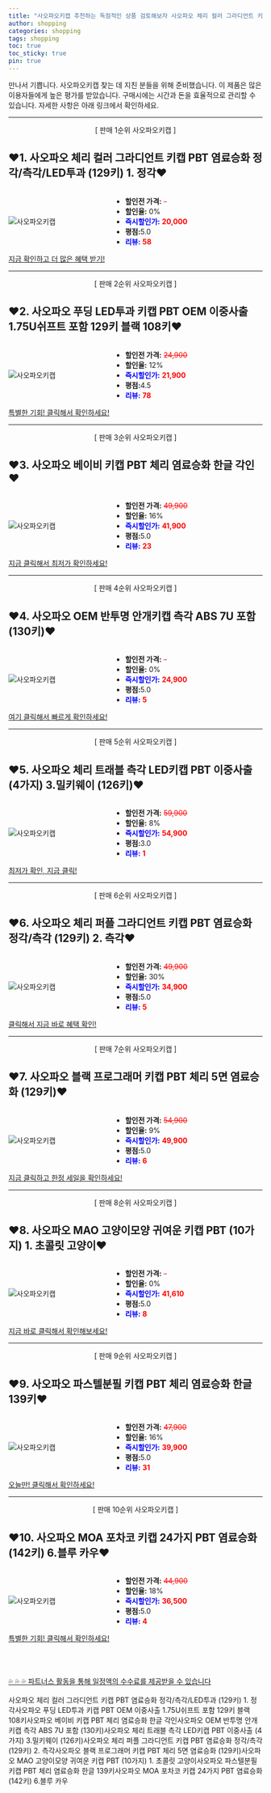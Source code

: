```yaml
---
title: "사오파오키캡 추천하는 독점적인 상품 검토해보자 사오파오 체리 컬러 그라디언트 키캡"
author: shopping
categories: shopping
tags: shopping
toc: true
toc_sticky: true
pin: true
---
```

만나서 기쁩니다. 사오파오키캡 찾는 데 지친 분들을 위해 준비했습니다. 이 제품은 많은 이용자들에게 높은 평가를 받았습니다. 구매시에는 시간과 돈을 효율적으로 관리할 수 있습니다. 자세한 사항은 아래 링크에서 확인하세요.

---
<p class="toplist" style="margin: 0 auto; display: block; width: fit-content;">[ 판매 1순위 사오파오키캡 ]</p>

<h2><strong>❤️1. 사오파오 체리 컬러 그라디언트 키캡 PBT 염료승화 정각/측각/LED투과 (129키) 1. 정각❤️</strong></h2>

<div style="display: flex; align-items: center;">
    <div style="flex: 0.4;">
        <img src="https://thumbnail8.coupangcdn.com/thumbnails/remote/230x230ex/image/vendor_inventory/0e59/0f5505d46e68804c1259e1faf50b7ba3efadf2c9f2e9cd517f6582abe019.jpg" alt="사오파오키캡" style="max-width: 100%;">
    </div>
    <div style="flex: 0.6; margin-left: 10px;">
        <ul>
            <li><strong>할인전 가격:</strong> <del style="color: red;">-</del></li>
            <li><strong>할인율:</strong> 0%</li>
            <li><span style='color:blue'><strong>즉시할인가:</strong></span> <span style='color:red'><strong>20,000</strong></span></li>
            <li><strong>평점:</strong>5.0</li>
            <li><span style='color:blue'><strong>리뷰:</strong></span> <span style='color:red'><strong>58</strong></span></li>
        </ul>
    </div>
</div>
<div class="center">
    <a href="https://William4Davisa.github.io?lptag=AF9450613&subid=githubio&pageKey=7612563851&traceid=V0-153&itemId=20164952564&vendorItemId=88074154006" class="myButton">
        지금 확인하고 더 많은 혜택 받기!
    </a>
</div>


---
<p class="toplist" style="margin: 0 auto; display: block; width: fit-content;">[ 판매 2순위 사오파오키캡 ]</p>

<h2><strong>❤️2. 사오파오 푸딩 LED투과 키캡 PBT OEM 이중사출 1.75U쉬프트 포함 129키 블랙 108키❤️</strong></h2>

<div style="display: flex; align-items: center;">
    <div style="flex: 0.4;">
        <img src="https://thumbnail6.coupangcdn.com/thumbnails/remote/230x230ex/image/vendor_inventory/ed5c/d17cd1e8e0e122bef298a03e2a5fdff49e69cb258ac02dd8f30b20e4ff41.jpg" alt="사오파오키캡" style="max-width: 100%;">
    </div>
    <div style="flex: 0.6; margin-left: 10px;">
        <ul>
            <li><strong>할인전 가격:</strong> <del style="color: red;">24,900</del></li>
            <li><strong>할인율:</strong> 12%</li>
            <li><span style='color:blue'><strong>즉시할인가:</strong></span> <span style='color:red'><strong>21,900</strong></span></li>
            <li><strong>평점:</strong>4.5</li>
            <li><span style='color:blue'><strong>리뷰:</strong></span> <span style='color:red'><strong>78</strong></span></li>
        </ul>
    </div>
</div>
<div class="center">
    <a href="https://William4Davisa.github.io?lptag=AF9450613&subid=githubio&pageKey=6498119724&traceid=V0-153&itemId=14294391287&vendorItemId=81539284672" class="myButton">
        특별한 기회! 클릭해서 확인하세요!
    </a>
</div>


---
<p class="toplist" style="margin: 0 auto; display: block; width: fit-content;">[ 판매 3순위 사오파오키캡 ]</p>

<h2><strong>❤️3. 사오파오 베이비 키캡 PBT 체리 염료승화 한글 각인❤️</strong></h2>

<div style="display: flex; align-items: center;">
    <div style="flex: 0.4;">
        <img src="https://thumbnail8.coupangcdn.com/thumbnails/remote/230x230ex/image/vendor_inventory/db00/bcd2b893df22e9e7d352bda091056e6358a3c87cbabfd21113e5b7cd2328.jpg" alt="사오파오키캡" style="max-width: 100%;">
    </div>
    <div style="flex: 0.6; margin-left: 10px;">
        <ul>
            <li><strong>할인전 가격:</strong> <del style="color: red;">49,900</del></li>
            <li><strong>할인율:</strong> 16%</li>
            <li><span style='color:blue'><strong>즉시할인가:</strong></span> <span style='color:red'><strong>41,900</strong></span></li>
            <li><strong>평점:</strong>5.0</li>
            <li><span style='color:blue'><strong>리뷰:</strong></span> <span style='color:red'><strong>23</strong></span></li>
        </ul>
    </div>
</div>
<div class="center">
    <a href="https://William4Davisa.github.io?lptag=AF9450613&subid=githubio&pageKey=6539141341&traceid=V0-153&itemId=14551903691&vendorItemId=81794249480" class="myButton">
        지금 클릭해서 최저가 확인하세요!
    </a>
</div>


---
<p class="toplist" style="margin: 0 auto; display: block; width: fit-content;">[ 판매 4순위 사오파오키캡 ]</p>

<h2><strong>❤️4. 사오파오 OEM 반투명 안개키캡 측각 ABS 7U 포함 (130키)❤️</strong></h2>

<div style="display: flex; align-items: center;">
    <div style="flex: 0.4;">
        <img src="https://thumbnail9.coupangcdn.com/thumbnails/remote/230x230ex/image/vendor_inventory/f006/79a6530a93928ea0b01fc48718557718d46c57b5e5f217fa5911933b6827.jpg" alt="사오파오키캡" style="max-width: 100%;">
    </div>
    <div style="flex: 0.6; margin-left: 10px;">
        <ul>
            <li><strong>할인전 가격:</strong> <del style="color: red;">-</del></li>
            <li><strong>할인율:</strong> 0%</li>
            <li><span style='color:blue'><strong>즉시할인가:</strong></span> <span style='color:red'><strong>24,900</strong></span></li>
            <li><strong>평점:</strong>5.0</li>
            <li><span style='color:blue'><strong>리뷰:</strong></span> <span style='color:red'><strong>5</strong></span></li>
        </ul>
    </div>
</div>
<div class="center">
    <a href="https://William4Davisa.github.io?lptag=AF9450613&subid=githubio&pageKey=8174672263&traceid=V0-153&itemId=23359149516&vendorItemId=90389673831" class="myButton">
        여기 클릭해서 빠르게 확인하세요!
    </a>
</div>


---
<p class="toplist" style="margin: 0 auto; display: block; width: fit-content;">[ 판매 5순위 사오파오키캡 ]</p>

<h2><strong>❤️5. 사오파오 체리 트래블 측각 LED키캡 PBT 이중사출 (4가지) 3.밀키웨이 (126키)❤️</strong></h2>

<div style="display: flex; align-items: center;">
    <div style="flex: 0.4;">
        <img src="https://thumbnail9.coupangcdn.com/thumbnails/remote/230x230ex/image/vendor_inventory/3ba1/db3fc85389fada0e19eb3e7335861dd40d97881aadc76b04e7e345f90f66.jpg" alt="사오파오키캡" style="max-width: 100%;">
    </div>
    <div style="flex: 0.6; margin-left: 10px;">
        <ul>
            <li><strong>할인전 가격:</strong> <del style="color: red;">59,900</del></li>
            <li><strong>할인율:</strong> 8%</li>
            <li><span style='color:blue'><strong>즉시할인가:</strong></span> <span style='color:red'><strong>54,900</strong></span></li>
            <li><strong>평점:</strong>3.0</li>
            <li><span style='color:blue'><strong>리뷰:</strong></span> <span style='color:red'><strong>1</strong></span></li>
        </ul>
    </div>
</div>
<div class="center">
    <a href="https://William4Davisa.github.io?lptag=AF9450613&subid=githubio&pageKey=7660042403&traceid=V0-153&itemId=20405214739&vendorItemId=89549618509" class="myButton">
        최저가 확인, 지금 클릭!
    </a>
</div>


---
<p class="toplist" style="margin: 0 auto; display: block; width: fit-content;">[ 판매 6순위 사오파오키캡 ]</p>

<h2><strong>❤️6. 사오파오 체리 퍼플 그라디언트 키캡 PBT 염료승화 정각/측각 (129키) 2. 측각❤️</strong></h2>

<div style="display: flex; align-items: center;">
    <div style="flex: 0.4;">
        <img src="https://thumbnail6.coupangcdn.com/thumbnails/remote/230x230ex/image/vendor_inventory/62d0/3dc61cc354c436eee1e5732690a86b01dd7e8a3f55bd1b961c84aebdc13f.jpg" alt="사오파오키캡" style="max-width: 100%;">
    </div>
    <div style="flex: 0.6; margin-left: 10px;">
        <ul>
            <li><strong>할인전 가격:</strong> <del style="color: red;">49,900</del></li>
            <li><strong>할인율:</strong> 30%</li>
            <li><span style='color:blue'><strong>즉시할인가:</strong></span> <span style='color:red'><strong>34,900</strong></span></li>
            <li><strong>평점:</strong>5.0</li>
            <li><span style='color:blue'><strong>리뷰:</strong></span> <span style='color:red'><strong>5</strong></span></li>
        </ul>
    </div>
</div>
<div class="center">
    <a href="https://William4Davisa.github.io?lptag=AF9450613&subid=githubio&pageKey=7549166111&traceid=V0-153&itemId=19862720336&vendorItemId=86964776094" class="myButton">
        클릭해서 지금 바로 혜택 확인!
    </a>
</div>


---
<p class="toplist" style="margin: 0 auto; display: block; width: fit-content;">[ 판매 7순위 사오파오키캡 ]</p>

<h2><strong>❤️7. 사오파오 블랙 프로그래머 키캡 PBT 체리 5면 염료승화 (129키)❤️</strong></h2>

<div style="display: flex; align-items: center;">
    <div style="flex: 0.4;">
        <img src="https://thumbnail6.coupangcdn.com/thumbnails/remote/230x230ex/image/vendor_inventory/98bc/b5cd2ec983780b29c454ebb8b067edbc0f8d6ce91c1d28806c9f860d8c02.jpg" alt="사오파오키캡" style="max-width: 100%;">
    </div>
    <div style="flex: 0.6; margin-left: 10px;">
        <ul>
            <li><strong>할인전 가격:</strong> <del style="color: red;">54,900</del></li>
            <li><strong>할인율:</strong> 9%</li>
            <li><span style='color:blue'><strong>즉시할인가:</strong></span> <span style='color:red'><strong>49,900</strong></span></li>
            <li><strong>평점:</strong>5.0</li>
            <li><span style='color:blue'><strong>리뷰:</strong></span> <span style='color:red'><strong>6</strong></span></li>
        </ul>
    </div>
</div>
<div class="center">
    <a href="https://William4Davisa.github.io?lptag=AF9450613&subid=githubio&pageKey=7340511527&traceid=V0-153&itemId=18865383782&vendorItemId=87549270256" class="myButton">
        지금 클릭하고 한정 세일을 확인하세요!
    </a>
</div>


---
<p class="toplist" style="margin: 0 auto; display: block; width: fit-content;">[ 판매 8순위 사오파오키캡 ]</p>

<h2><strong>❤️8. 사오파오 MAO 고양이모양 귀여운 키캡 PBT (10가지) 1. 초콜릿 고양이❤️</strong></h2>

<div style="display: flex; align-items: center;">
    <div style="flex: 0.4;">
        <img src="https://thumbnail8.coupangcdn.com/thumbnails/remote/230x230ex/image/vendor_inventory/739c/ac5bb5889d9bd48daea12e7be4e0b25fa2e53820e357e7ed6775023b6deb.jpg" alt="사오파오키캡" style="max-width: 100%;">
    </div>
    <div style="flex: 0.6; margin-left: 10px;">
        <ul>
            <li><strong>할인전 가격:</strong> <del style="color: red;">-</del></li>
            <li><strong>할인율:</strong> 0%</li>
            <li><span style='color:blue'><strong>즉시할인가:</strong></span> <span style='color:red'><strong>41,610</strong></span></li>
            <li><strong>평점:</strong>5.0</li>
            <li><span style='color:blue'><strong>리뷰:</strong></span> <span style='color:red'><strong>8</strong></span></li>
        </ul>
    </div>
</div>
<div class="center">
    <a href="https://William4Davisa.github.io?lptag=AF9450613&subid=githubio&pageKey=8026670893&traceid=V0-153&itemId=22434124141&vendorItemId=89479444638" class="myButton">
        지금 바로 클릭해서 확인해보세요!
    </a>
</div>


---
<p class="toplist" style="margin: 0 auto; display: block; width: fit-content;">[ 판매 9순위 사오파오키캡 ]</p>

<h2><strong>❤️9. 사오파오 파스텔분필 키캡 PBT 체리 염료승화 한글 139키❤️</strong></h2>

<div style="display: flex; align-items: center;">
    <div style="flex: 0.4;">
        <img src="https://thumbnail8.coupangcdn.com/thumbnails/remote/230x230ex/image/vendor_inventory/f92b/63e0829e9737e857b83cb47212efd0f76e9e67bea05bee2f350833ed9f0b.jpg" alt="사오파오키캡" style="max-width: 100%;">
    </div>
    <div style="flex: 0.6; margin-left: 10px;">
        <ul>
            <li><strong>할인전 가격:</strong> <del style="color: red;">47,900</del></li>
            <li><strong>할인율:</strong> 16%</li>
            <li><span style='color:blue'><strong>즉시할인가:</strong></span> <span style='color:red'><strong>39,900</strong></span></li>
            <li><strong>평점:</strong>5.0</li>
            <li><span style='color:blue'><strong>리뷰:</strong></span> <span style='color:red'><strong>31</strong></span></li>
        </ul>
    </div>
</div>
<div class="center">
    <a href="https://William4Davisa.github.io?lptag=AF9450613&subid=githubio&pageKey=7159319206&traceid=V0-153&itemId=18014442033&vendorItemId=85169881856" class="myButton">
        오늘만! 클릭해서 확인하세요!
    </a>
</div>


---
<p class="toplist" style="margin: 0 auto; display: block; width: fit-content;">[ 판매 10순위 사오파오키캡 ]</p>

<h2><strong>❤️10. 사오파오 MOA 포차코 키캡 24가지 PBT 염료승화 (142키) 6.블루 카우❤️</strong></h2>

<div style="display: flex; align-items: center;">
    <div style="flex: 0.4;">
        <img src="https://thumbnail7.coupangcdn.com/thumbnails/remote/230x230ex/image/vendor_inventory/2443/4558a65551b0d1fdbc4a07f9f1baa38f79f1e7d686d5db8646a0b05a9141.jpg" alt="사오파오키캡" style="max-width: 100%;">
    </div>
    <div style="flex: 0.6; margin-left: 10px;">
        <ul>
            <li><strong>할인전 가격:</strong> <del style="color: red;">44,900</del></li>
            <li><strong>할인율:</strong> 18%</li>
            <li><span style='color:blue'><strong>즉시할인가:</strong></span> <span style='color:red'><strong>36,500</strong></span></li>
            <li><strong>평점:</strong>5.0</li>
            <li><span style='color:blue'><strong>리뷰:</strong></span> <span style='color:red'><strong>4</strong></span></li>
        </ul>
    </div>
</div>
<div class="center">
    <a href="https://William4Davisa.github.io?lptag=AF9450613&subid=githubio&pageKey=7776756594&traceid=V0-153&itemId=21009113251&vendorItemId=89116639978" class="myButton">
        특별한 기회! 클릭해서 확인하세요!
    </a>
</div>

<br><br><br>[💦 💦 💦 파트너스 활동을 통해 일정액의 수수료를 제공받을 수 있습니다](https://link.coupang.com/a/bcpT2c)<br><br>사오파오 체리 컬러 그라디언트 키캡 PBT 염료승화 정각/측각/LED투과 (129키) 1. 정각사오파오 푸딩 LED투과 키캡 PBT OEM 이중사출 1.75U쉬프트 포함 129키 블랙 108키사오파오 베이비 키캡 PBT 체리 염료승화 한글 각인사오파오 OEM 반투명 안개키캡 측각 ABS 7U 포함 (130키)사오파오 체리 트래블 측각 LED키캡 PBT 이중사출 (4가지) 3.밀키웨이 (126키)사오파오 체리 퍼플 그라디언트 키캡 PBT 염료승화 정각/측각 (129키) 2. 측각사오파오 블랙 프로그래머 키캡 PBT 체리 5면 염료승화 (129키)사오파오 MAO 고양이모양 귀여운 키캡 PBT (10가지) 1. 초콜릿 고양이사오파오 파스텔분필 키캡 PBT 체리 염료승화 한글 139키사오파오 MOA 포차코 키캡 24가지 PBT 염료승화 (142키) 6.블루 카우